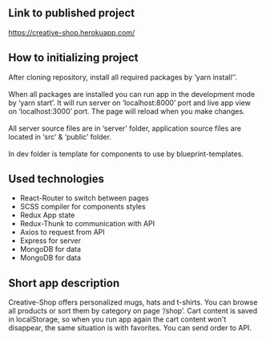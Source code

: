 ## Link to published project
https://creative-shop.herokuapp.com/
## How to initializing project
After cloning repository, install all required packages by ‘yarn install’’.</br></br>
When all packages are installed you can run app in the development mode by ‘yarn start’. It will run server on ‘localhost:8000’ port and live app view on ‘localhost:3000’ port. The page will reload when you make changes.</br></br>
All server source files are in ‘server’ folder, application source files are located in ‘src’ & ‘public’ folder.</br></br>
In dev folder is template for components to use by blueprint-templates.
## Used technologies
- React-Router to switch between pages</br>
- SCSS compiler for components styles</br>
- Redux App state</br>
- Redux-Thunk to communication with API</br>
- Axios to request from API</br>
- Express for server</br>
- MongoDB for data</br>
- MongoDB for data</br>
## Short app description
Creative-Shop offers personalized mugs, hats and t-shirts. You can browse all products or sort them by category on page ‘/shop’. Cart content is saved in localStorage, so when you run app again the cart content won't disappear, the same situation is with favorites. You can send order to API.

